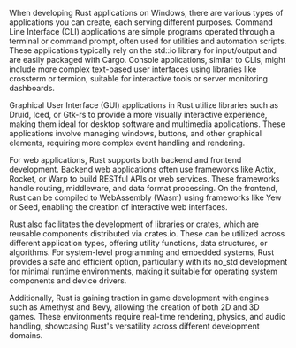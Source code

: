 When developing Rust applications on Windows, there are various types of applications you can create, each serving different purposes. Command Line Interface (CLI) applications are simple programs operated through a terminal or command prompt, often used for utilities and automation scripts. These applications typically rely on the std::io library for input/output and are easily packaged with Cargo. Console applications, similar to CLIs, might include more complex text-based user interfaces using libraries like crossterm or termion, suitable for interactive tools or server monitoring dashboards.

Graphical User Interface (GUI) applications in Rust utilize libraries such as Druid, Iced, or Gtk-rs to provide a more visually interactive experience, making them ideal for desktop software and multimedia applications. These applications involve managing windows, buttons, and other graphical elements, requiring more complex event handling and rendering.

For web applications, Rust supports both backend and frontend development. Backend web applications often use frameworks like Actix, Rocket, or Warp to build RESTful APIs or web services. These frameworks handle routing, middleware, and data format processing. On the frontend, Rust can be compiled to WebAssembly (Wasm) using frameworks like Yew or Seed, enabling the creation of interactive web interfaces.

Rust also facilitates the development of libraries or crates, which are reusable components distributed via crates.io. These can be utilized across different application types, offering utility functions, data structures, or algorithms. For system-level programming and embedded systems, Rust provides a safe and efficient option, particularly with its no_std development for minimal runtime environments, making it suitable for operating system components and device drivers.

Additionally, Rust is gaining traction in game development with engines such as Amethyst and Bevy, allowing the creation of both 2D and 3D games. These environments require real-time rendering, physics, and audio handling, showcasing Rust's versatility across different development domains.